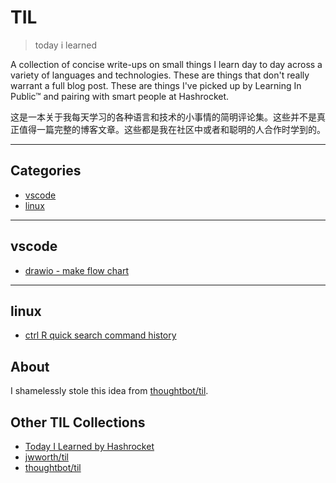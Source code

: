 # TIL
> today i learned

A collection of concise write-ups on small things I learn day to day across a variety of languages and technologies. These are things that don't really warrant a full blog post. These are things I've picked up by Learning In Public™ and pairing with smart people at Hashrocket.


这是一本关于我每天学习的各种语言和技术的小事情的简明评论集。这些并不是真正值得一篇完整的博客文章。这些都是我在社区中或者和聪明的人合作时学到的。


---
## Categories
* [vscode](#vscode)
* [linux](#linux)

---
## vscode

- [drawio - make  flow chart ](https://github.com/cuixiaorui/til/blob/master/vscode/drawio%20-%20make%20%20flow%20chart%20.md)

--- 
## linux

- [ctrl R quick search command history](https://github.com/cuixiaorui/til/blob/master/linux/ctrl%20R%20quick%20search%20command%20history.md)

## About

I shamelessly stole this idea from
[thoughtbot/til](https://github.com/thoughtbot/til).

## Other TIL Collections

* [Today I Learned by Hashrocket](https://til.hashrocket.com)
* [jwworth/til](https://github.com/jwworth/til)
* [thoughtbot/til](https://github.com/thoughtbot/til)



